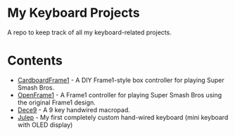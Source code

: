 # My Keyboard Projects

A repo to keep track of all my keyboard-related projects.

# Contents

- [CardboardFrame1](/CardboardFrame1/) - A DIY Frame1-style box controller for playing Super Smash Bros.
- [OpenFrame1](/OpenFrame1/) - A Frame1 controller for playing Super Smash Bros using the original Frame1 design.
- [Dece9](/Dece9/) - A 9 key handwired macropad.
- [Julep](/Julep/) - My first completely custom hand-wired keyboard (mini keyboard with OLED display)
